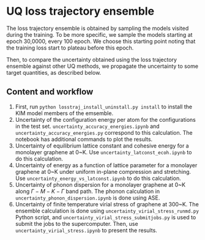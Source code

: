 # UQ loss trajectory ensemble

The loss trajectory ensemble is obtained by sampling the models visited during the training.
To be more specific, we sample the models starting at epoch 30,0000, every 100 epoch.
We choose this starting point noting that the training loss start to plateau before this epoch.

Then, to compare the uncertainty obtained using the loss trajectory ensemble against other UQ methods, we propagate the uncertainty to some target quantities, as described below.


## Content and workflow

1. First, run `python losstraj_install_uninstall.py install` to install the KIM model members of the emsemble.
2. Uncertainty of the configuration energy per atom for the configurations in the test set.
   `uncertainty_accuracy_energies.ipynb` and `uncertainty_accuracy_energies.py` correspond to this calculation.
   The notebook has additional commands to plot the results.
3. Uncertainty of equilibrium lattice constant and cohesive energy for a monolayer graphene at 0~K.
   Use `uncertainty_latconst_ecoh.ipynb` to do this calculation.
4. Uncertainty of energy as a function of lattice parameter for a monolayer graphene at 0~K under uniform in-plane compression and stretching.
   Use `uncertainty_energy_vs_latconst.ipynb` to do this calculation.
5. Uncertainty of phonon dispersion for a monolayer graphene at 0~K along $\Gamma - M - K - \Gamma$ band path.
   The phonon calculation in `uncertainty_phonon_dispersion.ipynb` is done using ASE.
6. Uncertainty of finite temperature virial stress of graphene at 300~K.
   The ensemble calculation is done using `uncertainty_virial_stress_runmd.py` Python script, and `uncertainty_virial_stress_submitjobs.py` is used to submit the jobs to the supercomputer.
   Then, use `uncertainty_virial_stress.ipynb` to present the results.
